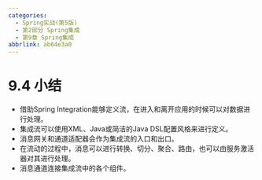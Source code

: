 ```yaml
---
categories:
  - Spring实战(第5版)
  - 第2部分 Spring集成
  - 第9章 Spring集成
abbrlink: ab64e3a0
---
```

# 9.4 小结
- 借助Spring Integration能够定义流，在进入和离开应用的时候可以对数据进行处理。
- 集成流可以使用XML、Java或简洁的Java DSL配置风格来进行定义。
- 消息网关和通道适配器会作为集成流的入口和出口。
- 在流动的过程中，消息可以进行转换、切分、聚合、路由，也可以由服务激活器对其进行处理。
- 消息通道连接集成流中的各个组件。